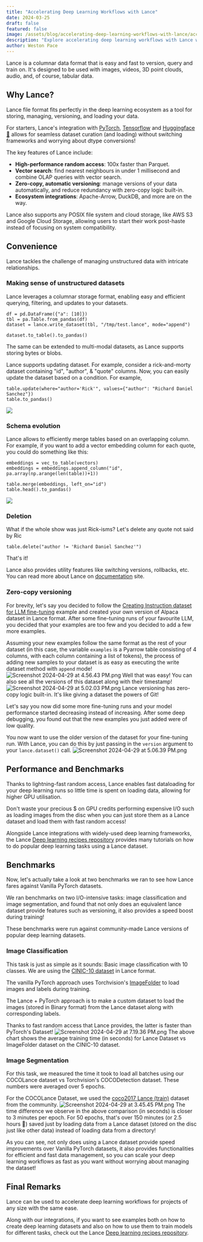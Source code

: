 ```yaml
---
title: "Accelerating Deep Learning Workflows with Lance"
date: 2024-03-25
draft: false
featured: false
image: /assets/blog/accelerating-deep-learning-workflows-with-lance/accelerating-deep-learning-workflows-with-lance.png
description: "Explore accelerating deep learning workflows with Lance with practical insights and expert guidance from the LanceDB team."
author: Weston Pace
---
```

Lance is a columnar data format that is easy and fast to version, query and train on. It's designed to be used with images, videos, 3D point clouds, audio, and, of course, tabular data.

## Why Lance?

Lance file format fits perfectly in the deep learning ecosystem as a tool for storing, managing, versioning, and loading your data.

For starters, Lance's integration with [PyTorch](https://lancedb.github.io/lance/integrations/pytorch.html), [Tensorflow](https://lancedb.github.io/lance/integrations/tensorflow.html) and [Huggingface 🤗](https://lancedb.github.io/lance/integrations/huggingface.html) allows for seamless dataset curation (and loading) without switching frameworks and worrying about dtype conversions!

The key features of Lance include:

- **High-performance random access**: 100x faster than Parquet.
- **Vector search**: find nearest neighbours in under 1 millisecond and combine OLAP queries with vector search.
- **Zero-copy, automatic versioning**: manage versions of your data automatically, and reduce redundancy with zero-copy logic built-in.
- **Ecosystem integrations**: Apache-Arrow, DuckDB, and more are on the way.

Lance also supports any POSIX file system and cloud storage, like AWS S3 and Google Cloud Storage, allowing users to start their work post-haste instead of focusing on system compatibility.

## Convenience

Lance tackles the challenge of managing unstructured data with intricate relationships.

### Making sense of unstructured datasets

Lance leverages a columnar storage format, enabling easy and efficient querying, filtering, and updates to your datasets. 

    df = pd.DataFrame({"a": [10]})
    tbl = pa.Table.from_pandas(df)
    dataset = lance.write_dataset(tbl, "/tmp/test.lance", mode="append")
    
    dataset.to_table().to_pandas()

The same can be extended to multi-modal datasets, as Lance supports storing bytes or blobs.

Lance supports updating dataset. For example, consider a rick-and-morty dataset containing "id", "author", & "quote" columns. Now, you can easily update the dataset based on a condition. For example,

    table.update(where="author='Rick'", values={"author": "Richard Daniel Sanchez"})
    table.to_pandas()

![](__GHOST_URL__/content/images/2024/04/Screenshot-2024-04-30-at-4.15.05-PM.png)
### Schema evolution

Lance allows to efficiently merge tables based on an overlapping column. For example, if you want to add a vector embedding column for each quote, you could do something like this:

    embeddings = vec_to_table(vectors)
    embeddings = embeddings.append_column("id", pa.array(np.arange(len(table))+1))
    
    table.merge(embeddings, left_on="id")
    table.head().to_pandas()

![](__GHOST_URL__/content/images/2024/04/Screenshot-2024-04-30-at-4.18.06-PM.png)
### Deletion

What if the whole show was just Rick-isms? Let's delete any quote not said by Ric

    table.delete("author != 'Richard Daniel Sanchez'")

That's it!

Lance also provides utility features like switching versions, rollbacks, etc. You can read more about Lance on [documentation](https://lancedb.github.io/lance/index.html) site.

### Zero-copy versioning

For brevity, let's say you decided to follow the [Creating Instruction dataset for LLM fine-tuning](https://github.com/lancedb/lance-deeplearning-recipes/tree/main/examples/alpaca-dataset) example and created your own version of Alpaca dataset in Lance format. After some fine-tuning runs of your favourite LLM, you decided that your examples are too few and you decided to add a few more examples.

Assuming your new examples follow the same format as the rest of your dataset (in this case, the variable `examples` is a Pyarrow table consisting of 4 columns, with each column containing a list of tokens), the process of adding new samples to your dataset is as easy as executing the write dataset method with `append` mode!
![Screenshot 2024-04-29 at 4.56.43 PM.png](__GHOST_URL__/content/images/2024/04/Screenshot-2024-04-29-at-4.56.43-PM.png)
Well that was easy! You can also see all the versions of this dataset along with their timestamp!
![Screenshot 2024-04-29 at 5.02.03 PM.png](__GHOST_URL__/content/images/2024/04/Screenshot-2024-04-29-at-5.02.03-PM.png)
Lance versioning has zero-copy logic built-in. It's like giving a dataset the powers of Git!

Let's say you now did some more fine-tuning runs and your model performance started decreasing instead of increasing. After some deep debugging, you found out that the new examples you just added were of low quality.

You now want to use the older version of the dataset for your fine-tuning run. With Lance, you can do this by just passing in the `version` argument to your `lance.dataset()` call.
![Screenshot 2024-04-29 at 5.06.39 PM.png](__GHOST_URL__/content/images/2024/04/Screenshot-2024-04-29-at-5.06.39-PM.png)
## Performance and Benchmarks

Thanks to lightning-fast random access, Lance enables fast dataloading for your deep learning runs so little time is spent on loading data, allowing for higher GPU utilisation.

Don't waste your precious $ on GPU credits performing expensive I/O such as loading images from the disc when you can just store them as a Lance dataset and load them with fast random access!

Alongside Lance integrations with widely-used deep learning frameworks, the Lance [Deep learning recipes repository](https://github.com/lancedb/lance-deeplearning-recipes) provides many tutorials on how to do popular deep learning tasks using a Lance dataset.

## Benchmarks

Now, let's actually take a look at two benchmarks we ran to see how Lance fares against Vanilla PyTorch datasets.

We ran benchmarks on two I/O-intensive tasks: image classification and image segmentation, and found that not only does an equivalent lance dataset provide features such as versioning, it also provides a speed boost during training!

These benchmarks were run against community-made Lance versions of popular deep learning datasets.

### Image Classification

This task is just as simple as it sounds: Basic image classification with 10 classes. We are using the [CINIC-10 dataset](https://www.kaggle.com/datasets/vipulmaheshwarii/cinic-10-lance-dataset) in Lance format.

The vanilla PyTorch approach uses Torchvision's [ImageFolder](https://pytorch.org/vision/main/generated/torchvision.datasets.ImageFolder.html) to load images and labels during training.

The Lance + PyTorch approach is to make a custom dataset to load the images (stored in Binary format) from the Lance dataset along with corresponding labels.

Thanks to fast random access that Lance provides, the latter is faster than PyTorch's Dataset!
![Screenshot 2024-04-29 at 7.19.36 PM.png](__GHOST_URL__/content/images/2024/04/Screenshot-2024-04-30-at-12.06.25-PM.png)
The above chart shows the average training time (in seconds) for Lance Dataset vs ImageFolder dataset on the CINIC-10 dataset.

### Image Segmentation

For this task, we measured the time it took to load all batches using our COCOLance dataset vs Torchvision's COCODetection dataset. These numbers were averaged over 5 epochs.

For the COCOLance Dataset, we used the [coco2017 Lance (train)](https://www.kaggle.com/datasets/heyytanay/coco2017-train-lance) dataset from the community.
![Screenshot 2024-04-29 at 3.45.45 PM.png](__GHOST_URL__/content/images/2024/04/Screenshot-2024-04-29-at-3.45.45-PM.png)
The time difference we observe in the above comparison (in seconds) is closer to 3 minutes per epoch. For 50 epochs, that's over 150 minutes (or 2.5 hours 🤯) saved just by loading data from a Lance dataset (stored on the disc just like other data) instead of loading data from a directory!

As you can see, not only does using a Lance dataset provide speed improvements over Vanilla PyTorch datasets, it also provides functionalities for efficient and fast data management, so you can scale your deep learning workflows as fast as you want without worrying about managing the dataset!

## Final Remarks

Lance can be used to accelerate deep learning workflows for projects of any size with the same ease.

Along with our integrations, if you want to see examples both on how to create deep learning datasets and also on how to use them to train models for different tasks, check out the Lance [Deep learning recipes repository](https://github.com/lancedb/lance-deeplearning-recipes). 

